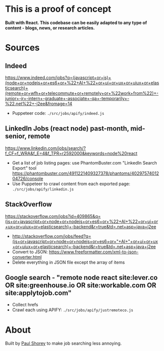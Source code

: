 # This is a proof of concept

**Built with React. This codebase can be easily adapted to any type of content - blogs, news, or research articles.**

# Sources

## Indeed

https://www.indeed.com/jobs?q=(javascript+or+js)+(node+or+nodejs+or+es6+or+%22+AI+%22+or+ui+or+ux+or+uiux+or+elasticsearch)+(remote+or+wfh+or+telecommute+or+remotely+or+%22work+from%22)+-junior+-jr+-intern+-graduate+-associate+-qa+-temporarily+-%22.net%22+-j2ee&fromage=14

- Puppeteer code: `./src/jobs/apify/indeed.js`

## LinkedIn Jobs (react node) past-month, mid-senior, remote

https://www.linkedin.com/jobs/search/?f_CF=f_WRA&f_E=4&f_TPR=r2592000&keywords=node%20react

- Get a list of job listing pages: use PhantomBuster.com "LinkedIn Search Export" tool
  https://phantombuster.com/4911221409327378/phantoms/4029757401204726/console
- Use Puppeteer to crawl content from each exported page: `./src/jobs/apify/linkedin.js`

## StackOverflow

https://stackoverflow.com/jobs?id=409865&q=(js+or+javascript+or+node+or+nodejs+or+es6+or+%22+AI+%22+or+ui+or+ux+or+uiux+or+elasticsearch)+-backend&r=true&td=.net+asp+java+j2ee

- http://stackoverflow.com/jobs/feed?q=(js+or+javascript+or+node+or+nodejs+or+es6+or+"+AI+"+or+ui+or+ux+or+uiux+or+elasticsearch)+-backend&r=true&td=.net+asp+java+j2ee
- Convert to JSON: https://www.freeformatter.com/xml-to-json-converter.html
- Delete everything in JSON file except the array of items

## Google search - "remote node react site:lever.co OR site:greenhouse.io OR site:workable.com OR site:applytojob.com"

- Collect hrefs
- Crawl each using APIFY: `./src/jobs/apify/justremoteco.js`

# About

Built by [Paul Shorey](https://paulshorey.com) to make job searching less annoying.
